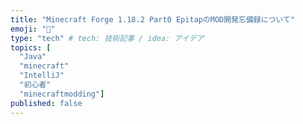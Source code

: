 ```yaml
---
title: "Minecraft Forge 1.18.2 Part0 EpitapのMOD開発忘備録について"
emoji: "👋"
type: "tech" # tech: 技術記事 / idea: アイデア
topics: [
  "Java"
  "minecraft"
  "IntelliJ"
  "初心者"
  "minecraftmodding"]
published: false
---
```

